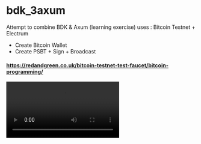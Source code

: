# bdk_3axum

Attempt to combine BDK & Axum (learning exercise)
uses : Bitcoin Testnet + Electrum

- Create Bitcoin Wallet
- Create PSBT + Sign + Broadcast

#### https://redandgreen.co.uk/bitcoin-testnet-test-faucet/bitcoin-programming/

![alt](t-rec.mp4)
